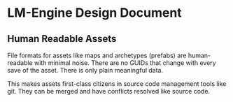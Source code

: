 # LM-Engine Design Document
## Human Readable Assets
File formats for assets like maps and archetypes (prefabs) are human-readable
with minimal noise. There are no GUIDs that change with every save of the asset. 
There is only plain meaningful data.

This makes assets first-class citizens in source code management tools like git.
They can be merged and have conflicts resolved like source code.
